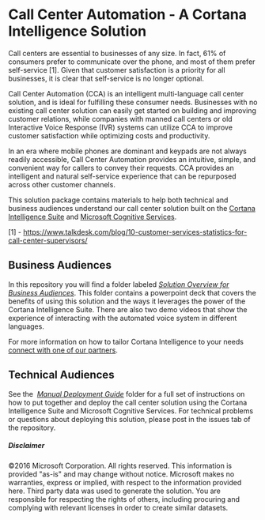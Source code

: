 ﻿# Call Center Automation - A Cortana Intelligence Solution

Call centers are essential to businesses of any size. In fact, 61% of consumers prefer to communicate over the phone, and most of them prefer self-service [1]. Given that customer satisfaction is a priority for all businesses, it is clear that self-service is no longer optional. 

Call Center Automation (CCA) is an intelligent multi-language call center solution, and is ideal for fulfilling these consumer needs. Businesses with no existing call center solution can easily get started on building and improving customer relations, while companies with manned call centers or old Interactive Voice Response (IVR) systems can utilize CCA to improve customer satisfaction while optimizing costs and productivity.

In an era where mobile phones are dominant and keypads are not always readily accessible, Call Center Automation provides an intuitive, simple, and convenient way for callers to convey their requests. CCA provides an intelligent and natural self-service experience that can be repurposed across other customer channels.

This solution package contains materials to help both technical and business audiences understand our call center solution built on the [Cortana Intelligence Suite](https://www.microsoft.com/en-us/server-cloud/cortana-intelligence-suite/Overview.aspx) and [Microsoft Cognitive Services](https://www.microsoft.com/cognitive-services).

[1] - https://www.talkdesk.com/blog/10-customer-services-statistics-for-call-center-supervisors/

## Business Audiences
In this repository you will find a folder labeled [*Solution Overview for Business Audiences*](https://github.com/Azure/cortana-intelligence-call-center-cognitive-services-solution/tree/master/Solution%20Overview%20for%20Business%20Audiences). This folder contains a powerpoint deck that covers the benefits of using this solution and the ways it leverages the power of the Cortana Intelligence Suite. There are also two demo videos that show the experience of interacting with the automated voice system in different languages.

For more information on how to tailor Cortana Intelligence to your needs [connect with one of our partners](http://aka.ms/CISFindPartner).

## Technical Audiences
See the  [*Manual Deployment Guide*](https://github.com/Azure/cortana-intelligence-call-center-cognitive-services-solution/tree/master/Manual%20Deployment%20Guide) folder for a full set of instructions on how to put together and deploy the call center solution using the Cortana Intelligence Suite and Microsoft Cognitive Services. For technical problems or questions about deploying this solution, please post in the issues tab of the repository.

##### Disclaimer
©2016 Microsoft Corporation. All rights reserved.  This information is provided "as-is" and may change without notice. Microsoft makes no warranties, express or implied, with respect to the information provided here.  Third party data was used to generate the solution.  You are responsible for respecting the rights of others, including procuring and complying with relevant licenses in order to create similar datasets.
